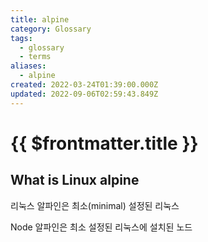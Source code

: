 ```yaml
---
title: alpine
category: Glossary
tags:
  - glossary
  - terms
aliases:
  - alpine
created: 2022-03-24T01:39:00.000Z
updated: 2022-09-06T02:59:43.849Z
---
```


# {{ $frontmatter.title }}

## What is Linux alpine

리눅스 알파인은 최소(minimal) 설정된 리눅스

Node 알파인은 최소 설정된 리눅스에 설치된 노드
